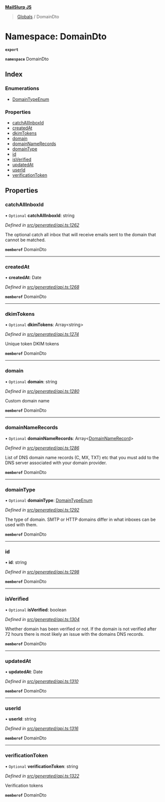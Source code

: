 **[MailSlurp JS](../README.md)**

> [Globals](../README.md) / DomainDto

# Namespace: DomainDto

**`export`** 

**`namespace`** DomainDto

## Index

### Enumerations

* [DomainTypeEnum](../enums/domaindto.domaintypeenum.md)

### Properties

* [catchAllInboxId](domaindto.md#catchallinboxid)
* [createdAt](domaindto.md#createdat)
* [dkimTokens](domaindto.md#dkimtokens)
* [domain](domaindto.md#domain)
* [domainNameRecords](domaindto.md#domainnamerecords)
* [domainType](domaindto.md#domaintype)
* [id](domaindto.md#id)
* [isVerified](domaindto.md#isverified)
* [updatedAt](domaindto.md#updatedat)
* [userId](domaindto.md#userid)
* [verificationToken](domaindto.md#verificationtoken)

## Properties

### catchAllInboxId

• `Optional` **catchAllInboxId**: string

*Defined in [src/generated/api.ts:1262](https://github.com/mailslurp/mailslurp-client/blob/aa918cc/src/generated/api.ts#L1262)*

The optional catch all inbox that will receive emails sent to the domain that cannot be matched.

**`memberof`** DomainDto

___

### createdAt

•  **createdAt**: Date

*Defined in [src/generated/api.ts:1268](https://github.com/mailslurp/mailslurp-client/blob/aa918cc/src/generated/api.ts#L1268)*

**`memberof`** DomainDto

___

### dkimTokens

• `Optional` **dkimTokens**: Array\<string>

*Defined in [src/generated/api.ts:1274](https://github.com/mailslurp/mailslurp-client/blob/aa918cc/src/generated/api.ts#L1274)*

Unique token DKIM tokens

**`memberof`** DomainDto

___

### domain

• `Optional` **domain**: string

*Defined in [src/generated/api.ts:1280](https://github.com/mailslurp/mailslurp-client/blob/aa918cc/src/generated/api.ts#L1280)*

Custom domain name

**`memberof`** DomainDto

___

### domainNameRecords

• `Optional` **domainNameRecords**: Array\<[DomainNameRecord](domainnamerecord.md)>

*Defined in [src/generated/api.ts:1286](https://github.com/mailslurp/mailslurp-client/blob/aa918cc/src/generated/api.ts#L1286)*

List of DNS domain name records (C, MX, TXT) etc that you must add to the DNS server associated with your domain provider.

**`memberof`** DomainDto

___

### domainType

• `Optional` **domainType**: [DomainTypeEnum](../enums/domaindto.domaintypeenum.md)

*Defined in [src/generated/api.ts:1292](https://github.com/mailslurp/mailslurp-client/blob/aa918cc/src/generated/api.ts#L1292)*

The type of domain. SMTP or HTTP domains differ in what inboxes can be used with them.

**`memberof`** DomainDto

___

### id

•  **id**: string

*Defined in [src/generated/api.ts:1298](https://github.com/mailslurp/mailslurp-client/blob/aa918cc/src/generated/api.ts#L1298)*

**`memberof`** DomainDto

___

### isVerified

• `Optional` **isVerified**: boolean

*Defined in [src/generated/api.ts:1304](https://github.com/mailslurp/mailslurp-client/blob/aa918cc/src/generated/api.ts#L1304)*

Whether domain has been verified or not. If the domain is not verified after 72 hours there is most likely an issue with the domains DNS records.

**`memberof`** DomainDto

___

### updatedAt

•  **updatedAt**: Date

*Defined in [src/generated/api.ts:1310](https://github.com/mailslurp/mailslurp-client/blob/aa918cc/src/generated/api.ts#L1310)*

**`memberof`** DomainDto

___

### userId

•  **userId**: string

*Defined in [src/generated/api.ts:1316](https://github.com/mailslurp/mailslurp-client/blob/aa918cc/src/generated/api.ts#L1316)*

**`memberof`** DomainDto

___

### verificationToken

• `Optional` **verificationToken**: string

*Defined in [src/generated/api.ts:1322](https://github.com/mailslurp/mailslurp-client/blob/aa918cc/src/generated/api.ts#L1322)*

Verification tokens

**`memberof`** DomainDto
